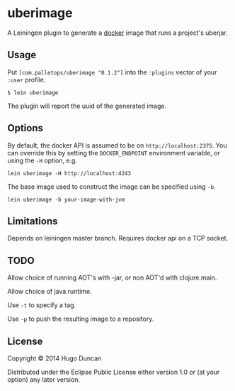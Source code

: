 # uberimage

A Leiningen plugin to generate a [docker](http://www.docker.com/) image that runs a project's uberjar.

## Usage

Put `[com.palletops/uberimage "0.1.2"]` into the `:plugins` vector of your
`:user` profile.

    $ lein uberimage

The plugin will report the uuid of the generated image.

## Options

By default, the docker API is assumed to be on
`http://localhost:2375`.  You can override this by setting the
`DOCKER_ENDPOINT` environment variable, or using the `-H` option, e.g.

```
lein uberimage -H http://localhost:4243
```

The base image used to construct the image can be specified using
`-b`.

```
lein uberimage -b your-image-with-jvm
```

## Limitations

Depends on leiningen master branch.  Requires docker api on a TCP
socket.

## TODO

Allow choice of running AOT's with -jar, or non AOT'd with clojure.main.

Allow choice of java runtime.

Use `-t` to specify a tag.

Use `-p` to push the resulting image to a repository.

## License

Copyright © 2014 Hugo Duncan

Distributed under the Eclipse Public License either version 1.0 or (at
your option) any later version.
